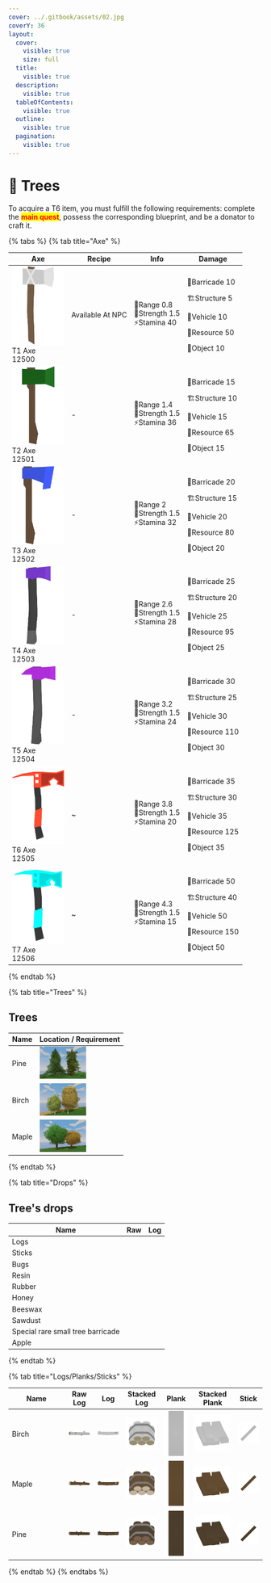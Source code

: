 ```yaml
---
cover: ../.gitbook/assets/02.jpg
coverY: 36
layout:
  cover:
    visible: true
    size: full
  title:
    visible: true
  description:
    visible: true
  tableOfContents:
    visible: true
  outline:
    visible: true
  pagination:
    visible: true
---
```


# 🌳 Trees

To acquire a T6 item, you must fulfill the following requirements: complete the <mark style="color:red;">**main quest**</mark>, possess the corresponding blueprint, and be a donator to craft it.

{% tabs %}
{% tab title="Axe" %}
<table><thead><tr><th width="103.66666666666666">Axe</th><th>Recipe</th><th>Info</th><th>Damage</th></tr></thead><tbody><tr><td><img src="../.gitbook/assets/T1Axe_12500.png" alt="">T1 Axe<br>12500</td><td>Available At NPC</td><td>🏹Range 0.8 <br>💪Strength 1.5 <br>⚡Stamina 40</td><td><p>🚧Barricade 10 </p><p>🏗️Structure 5 </p><p>🚗Vehicle 10 </p><p>🌳Resource 50 </p><p>🏢Object 10</p></td></tr><tr><td><img src="../.gitbook/assets/T2Axe_12501.png" alt="">T2 Axe<br>12501</td><td>-</td><td>🏹Range 1.4<br>💪Strength 1.5 <br>⚡Stamina 36</td><td><p>🚧Barricade 15 </p><p>🏗️Structure 10</p><p>🚗Vehicle 15 </p><p>🌳Resource 65 </p><p>🏢Object 15</p></td></tr><tr><td><img src="../.gitbook/assets/T3Axe_12502.png" alt="">T3 Axe<br>12502</td><td>-</td><td>🏹Range 2 <br>💪Strength 1.5 <br>⚡Stamina 32</td><td><p>🚧Barricade 20 </p><p>🏗️Structure 15 </p><p>🚗Vehicle 20 </p><p>🌳Resource 80 </p><p>🏢Object 20</p></td></tr><tr><td><img src="../.gitbook/assets/T4Axe_12503.png" alt=""><br>T4 Axe<br>12503</td><td>-</td><td>🏹Range 2.6<br>💪Strength 1.5 <br>⚡Stamina 28</td><td><p>🚧Barricade 25 </p><p>🏗️Structure 20 </p><p>🚗Vehicle 25 </p><p>🌳Resource 95 </p><p>🏢Object 25</p></td></tr><tr><td><img src="../.gitbook/assets/T5Axe_12504.png" alt="">T5 Axe<br>12504</td><td>-</td><td>🏹Range 3.2 <br>💪Strength 1.5 <br>⚡Stamina 24</td><td><p>🚧Barricade 30 </p><p>🏗️Structure 25 </p><p>🚗Vehicle 30 </p><p>🌳Resource 110 </p><p>🏢Object 30</p></td></tr><tr><td><img src="../.gitbook/assets/T6Axe_12505.png" alt="">T6 Axe<br>12505</td><td>~</td><td>🏹Range 3.8<br>💪Strength 1.5 <br>⚡Stamina 20</td><td><p>🚧Barricade 35</p><p>🏗️Structure 30 </p><p>🚗Vehicle 35 </p><p>🌳Resource 125</p><p>🏢Object 35</p></td></tr><tr><td><img src="../.gitbook/assets/image (3).png" alt="">T7 Axe<br>12506</td><td>~</td><td>🏹Range 4.3<br>💪Strength 1.5 <br>⚡Stamina 15</td><td><p>🚧Barricade 50</p><p>🏗️Structure 40</p><p>🚗Vehicle 50 </p><p>🌳Resource 150</p><p>🏢Object 50</p></td></tr></tbody></table>


{% endtab %}

{% tab title="Trees" %}
## Trees

| Name   | Location / Requirement                    |
| ------ | ----------------------------------------- |
| Pine   | ![](<../.gitbook/assets/image (100).png>) |
| Birch  | ![](<../.gitbook/assets/image (75).png>)  |
| Maple  | ![](<../.gitbook/assets/image (59).png>)  |
{% endtab %}

{% tab title="Drops" %}
## Tree's drops

| Name                              | Raw | Log |
| --------------------------------- | --- | --- |
| Logs                              |     |     |
| Sticks                            |     |     |
| Bugs                              |     |     |
| Resin                             |     |     |
| Rubber                            |     |     |
| Honey                             |     |     |
| Beeswax                           |     |     |
| Sawdust                           |     |     |
| Special rare small tree barricade |     |     |
| Apple                             |     |     |
{% endtab %}

{% tab title="Logs/Planks/Sticks" %}


<table><thead><tr><th width="97">Name</th><th>Raw Log</th><th>Log</th><th>Stacked Log</th><th>Plank</th><th>Stacked Plank</th><th>Stick</th></tr></thead><tbody><tr><td>Birch </td><td><img src="../.gitbook/assets/RawLog_Birch_42270.png" alt=""></td><td><img src="../.gitbook/assets/Log_Birch_10751.png" alt=""></td><td><img src="../.gitbook/assets/Log_Birch10_49115.png" alt=""></td><td><img src="../.gitbook/assets/Plank_Birch_62.png" alt=""></td><td><img src="../.gitbook/assets/Plank_Birch_10731.png" alt=""></td><td><img src="../.gitbook/assets/Stick_Birch_38.png" alt=""></td></tr><tr><td>Maple </td><td><img src="../.gitbook/assets/RawLog_Maple_42268.png" alt=""></td><td><img src="../.gitbook/assets/Log_Maple_10754.png" alt=""></td><td><img src="../.gitbook/assets/Log_Maple10_49117.png" alt=""></td><td><img src="../.gitbook/assets/Plank_Maple_61.png" alt=""></td><td><img src="../.gitbook/assets/Plank_Maple_10734.png" alt=""></td><td><img src="../.gitbook/assets/Stick_Maple_40.png" alt=""></td></tr><tr><td>Pine </td><td><img src="../.gitbook/assets/RawLog_Pine_42272 (1).png" alt=""></td><td><img src="../.gitbook/assets/Log_Pine_10756.png" alt=""></td><td><img src="../.gitbook/assets/Log_Pine10_49119.png" alt=""></td><td><img src="../.gitbook/assets/Plank_Pine_63.png" alt=""></td><td><img src="../.gitbook/assets/Plank_Pine_10736.png" alt=""></td><td><img src="../.gitbook/assets/Stick_Pine_42.png" alt=""></td></tr></tbody></table>
{% endtab %}
{% endtabs %}

